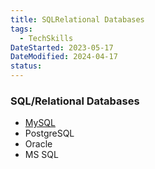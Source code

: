 ```yaml
---
title: SQLRelational Databases
tags:
  - TechSkills
DateStarted: 2023-05-17
DateModified: 2024-04-17
status: 
---
```


### SQL/Relational Databases

- [MySQL](MySQL.md)
- PostgreSQL
- Oracle
- MS SQL
